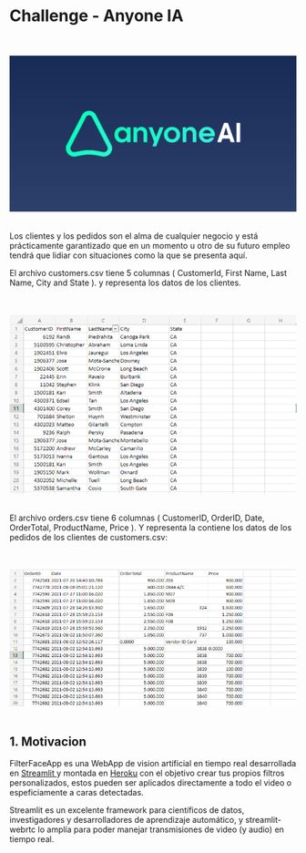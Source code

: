 # Challenge - Anyone IA

<div style="text-align: center;">
  <br><br/>
  <img src="img/logo-anyone IA.png">
  <br><br/>
</div>

Los clientes y los pedidos son el alma de cualquier negocio y está prácticamente garantizado que en un momento u otro de su futuro empleo tendrá que lidiar con situaciones como la que se presenta aquí.

El archivo customers.csv tiene 5 columnas ( CustomerId, First Name, Last Name, City and State ). y representa los datos de los clientes.

<div style="text-align: center;">
  <br><br/>
  <img src="img/customers.PNG">
  <br><br/>
</div>

El archivo orders.csv tiene 6 columnas ( CustomerID, OrderID, Date, OrderTotal, ProductName, Price ). Y representa la contiene los datos de los pedidos de los clientes de customers.csv:

<div style="text-align: center;">
  <br><br/>
  <img src="img/orders.PNG">
  <br><br/>
</div>


## 1. Motivacion


FilterFaceApp es una WebApp de vision artificial en tiempo real desarrollada en [ Streamlit ](https://streamlit.io/) y montada en [Heroku](https://dashboard.heroku.com/apps) con el objetivo crear tus propios filtros personalizados, estos pueden ser aplicados directamente a todo el video o espeficiamente a caras detectadas.

Streamlit es un excelente framework para científicos de datos, investigadores y desarrolladores de aprendizaje automático, y streamlit-webrtc lo amplía para poder manejar transmisiones de video (y audio) en tiempo real.